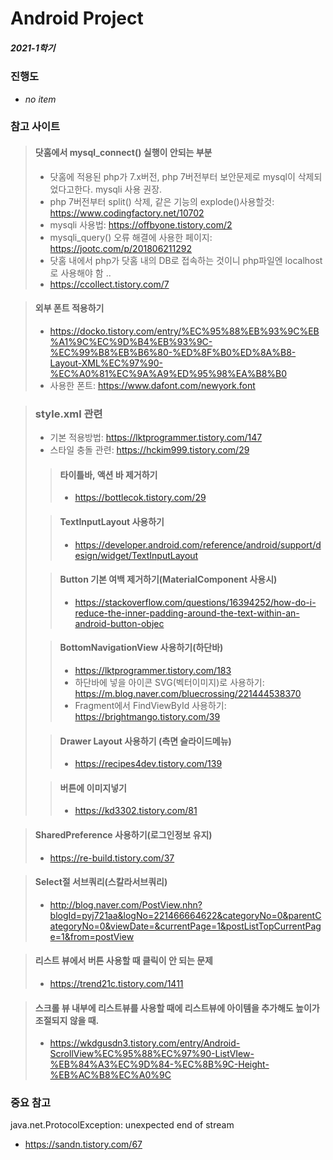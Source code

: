 # Android Project
##### 2021-1학기

### 진행도
- *no item*
### 참고 사이트
> #### 닷홈에서 mysql_connect() 실행이 안되는 부분
> - 닷홈에 적용된 php가 7.x버전, php 7버전부터 보안문제로 mysql이 삭제되었다고한다. mysqli 사용 권장.
> - php 7버전부터 split() 삭제, 같은 기능의 explode()사용할것: https://www.codingfactory.net/10702
> - mysqli 사용법: https://offbyone.tistory.com/2
> - mysqli_query() 오류 해결에 사용한 페이지: https://jootc.com/p/201806211292
> - 닷홈 내에서 php가 닷홈 내의 DB로 접속하는 것이니 php파일엔 localhost로 사용해야 함 ..
> - https://ccollect.tistory.com/7

> #### 외부 폰트 적용하기
> - https://docko.tistory.com/entry/%EC%95%88%EB%93%9C%EB%A1%9C%EC%9D%B4%EB%93%9C-%EC%99%B8%EB%B6%80-%ED%8F%B0%ED%8A%B8-Layout-XML%EC%97%90-%EC%A0%81%EC%9A%A9%ED%95%98%EA%B8%B0
> - 사용한 폰트: https://www.dafont.com/newyork.font

> ### style.xml 관련
> - 기본 적용방법: https://lktprogrammer.tistory.com/147
> - 스타일 충돌 관련: https://hckim999.tistory.com/29
>
>  > #### 타이틀바, 액션 바 제거하기
>  > - https://bottlecok.tistory.com/29
>
>  > #### TextInputLayout 사용하기
>  > - https://developer.android.com/reference/android/support/design/widget/TextInputLayout
>
>  > #### Button 기본 여백 제거하기(MaterialComponent 사용시)
>  > - https://stackoverflow.com/questions/16394252/how-do-i-reduce-the-inner-padding-around-the-text-within-an-android-button-objec
>
>  > #### BottomNavigationView 사용하기(하단바)
>  > - https://lktprogrammer.tistory.com/183
>  > - 하단바에 넣을 아이콘 SVG(벡터이미지)로 사용하기: https://m.blog.naver.com/bluecrossing/221444538370
>  > - Fragment에서 FindViewById 사용하기: https://brightmango.tistory.com/39
>
>  > #### Drawer Layout 사용하기 (측면 슬라이드메뉴)
>  > - https://recipes4dev.tistory.com/139
>
>  > #### 버튼에 이미지넣기
>  > - https://kd3302.tistory.com/81

> #### SharedPreference 사용하기(로그인정보 유지)
> - https://re-build.tistory.com/37

> #### Select절 서브쿼리(스칼라서브쿼리)
> - http://blog.naver.com/PostView.nhn?blogId=pyj721aa&logNo=221466664622&categoryNo=0&parentCategoryNo=0&viewDate=&currentPage=1&postListTopCurrentPage=1&from=postView

> #### 리스트 뷰에서 버튼 사용할 때 클릭이 안 되는 문제
> - https://trend21c.tistory.com/1411

> #### 스크롤 뷰 내부에 리스트뷰를 사용할 때에 리스트뷰에 아이템을 추가해도 높이가 조절되지 않을 때.
> - https://wkdgusdn3.tistory.com/entry/Android-ScrollView%EC%95%88%EC%97%90-ListVIew-%EB%84%A3%EC%9D%84-%EC%8B%9C-Height-%EB%AC%B8%EC%A0%9C

### 중요 참고
java.net.ProtocolException: unexpected end of stream
- https://sandn.tistory.com/67
